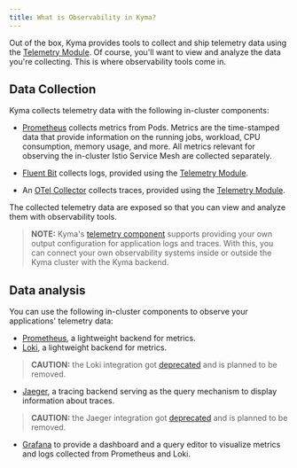 ```yaml
---
title: What is Observability in Kyma?
---
```


Out of the box, Kyma provides tools to collect and ship telemetry data using the [Telemetry Module](./assets/../../telemetry/README.md). Of course, you'll want to view and analyze the data you're collecting. This is where observability tools come in.

## Data Collection

Kyma collects telemetry data with the following in-cluster components:

- [Prometheus](https://prometheus.io/docs/introduction) collects metrics from Pods. Metrics are the time-stamped data that provide information on the running jobs, workload, CPU consumption, memory usage, and more. All metrics relevant for observing the in-cluster Istio Service Mesh are collected separately.

- [Fluent Bit](https://fluentbit.io/) collects logs, provided using the [Telemetry Module](./assets/../../telemetry/README.md).

- An [OTel Collector](https://opentelemetry.io/docs/collector/) collects traces, provided using the [Telemetry Module](./assets/../../telemetry/README.md).

The collected telemetry data are exposed so that you can view and analyze them with observability tools.

> **NOTE:** Kyma's [telemetry component](./../telemetry/README.md) supports providing your own output configuration for application logs and traces. With this, you can connect your own observability systems inside or outside the Kyma cluster with the Kyma backend.

## Data analysis

You can use the following in-cluster components to observe your applications' telemetry data:

- [Prometheus](https://prometheus.io/docs/introduction), a lightweight backend for metrics.
- [Loki](https://grafana.com/oss/loki/), a lightweight backend for metrics. 
> **CAUTION:** the Loki integration got [deprecated](https://kyma-project.io/blog/2022/11/2/loki-deprecation/) and is planned to be removed.
- [Jaeger](https://www.jaegertracing.io/docs/), a tracing backend serving as the query mechanism to display information about traces.
> **CAUTION:** the Jaeger integration got [deprecated](https://kyma-project.io/blog/jaeger-deprecation) and is planned to be removed.
- [Grafana](https://grafana.com/docs/guides/getting_started/) to provide a dashboard and a query editor to visualize metrics and logs collected from Prometheus and Loki.
